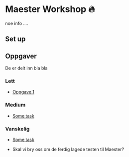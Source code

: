 # Maester Workshop 🔥

noe info ....

## Set up



## Oppgaver

De er delt inn bla bla 


### Lett

- [Oppgave 1](/Oppgaver/Oppgave1.md)

### Medium 

- [Some task]() 

### Vanskelig

- [Some task]()

- Skal vi bry oss om de ferdig lagede testen til Maester?



